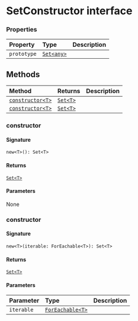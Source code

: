 # SetConstructor interface










### Properties

| Property	   | Type	| Description|
|:-------------|:-------|:-----------|
|`prototype`      | [`Set<any>`](set.md) |  |




## Methods

| Method	   |  Returns	| Description|
|:-------------|:-------|:-----------|
|[`constructor<T>`](#constructor<t>)      | [`Set<T>`](set.md) |  |
|[`constructor<T>`](#constructor<t>)      | [`Set<T>`](set.md) |  |




### constructor<T>



#### Signature
`new<T>(): Set<T>`

#### Returns
[`Set<T>`](set.md)


#### Parameters
None


### constructor<T>



#### Signature
`new<T>(iterable: ForEachable<T>): Set<T>`

#### Returns
[`Set<T>`](set.md)


#### Parameters


| Parameter	   | Type    | Description |
|:-------------|:---------------|:------------|
| `iterable`    | [`ForEachable<T>`](foreachable.md) |  |

